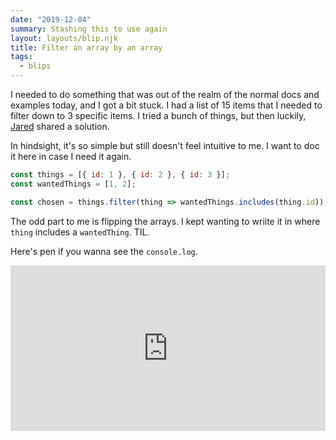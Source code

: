```yaml
---
date: "2019-12-04"
summary: Stashing this to use again
layout: layouts/blip.njk
title: Filter an array by an array
tags:
  - blips
---
```


I needed to do something that was out of the realm of the normal docs and examples today, and I got a bit stuck. I had a list of 15 items that I needed to filter down to 3 specific items. I tried a bunch of things, but then luckily, [Jared](https://twitter.com/jaredsilver) shared a solution.

In hindsight, it's so simple but still doesn't feel intuitive to me. I want to doc it here in case I need it again.

```js
const things = [{ id: 1 }, { id: 2 }, { id: 3 }];
const wantedThings = [1, 2];

const chosen = things.filter(thing => wantedThings.includes(thing.id));
```

The odd part to me is flipping the arrays. I kept wanting to wriite it in where `thing` includes a `wantedThing`. TIL.

Here's pen if you wanna see the `console.log`.

<iframe
  height="265"
  style="width: 100%;"
  scrolling="no"
  title="NWPqENL"
  src="https://codepen.io/dandenney/embed/NWPqENL?height=265&theme-id=default&default-tab=js,result"
  frameborder="no"
  allowtransparency="true"
  allowfullscreen={true}
>
  See the Pen <a href="https://codepen.io/dandenney/pen/NWPqENL">NWPqENL</a> by
  Dan Denney (<a href="https://codepen.io/dandenney">@dandenney</a>) on{' '}
  <a href="https://codepen.io">CodePen</a>.
</iframe>
